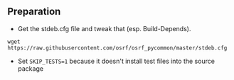 ## Preparation

* Get the stdeb.cfg file and tweak that (esp. Build-Depends).

```
wget https://raw.githubusercontent.com/osrf/osrf_pycommon/master/stdeb.cfg
```

* Set `SKIP_TESTS=1` because it doesn't install test files into the source package

